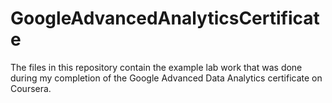 # GoogleAdvancedAnalyticsCertificate
The files in this repository contain the example lab work that was done during my completion of the Google Advanced Data Analytics certificate on Coursera.

